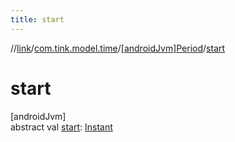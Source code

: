 ```yaml
---
title: start
---
```

//[link](../../../index.html)/[com.tink.model.time](../index.html)/[[androidJvm]Period](index.html)/[start](start.html)



# start



[androidJvm]\
abstract val [start](start.html): [Instant](https://developer.android.com/reference/kotlin/java/time/Instant.html)




